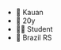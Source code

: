 - 👦 Kauan
- 🎉 20y
- 👨‍🎓 Student
- 📍 Brazil RS

<!---
AyatoSalvatore/AyatoSalvatore is a ✨ special ✨ repository because its `README.md` (this file) appears on your GitHub profile.
You can click the Preview link to take a look at your changes.
--->
